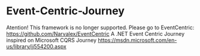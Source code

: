 # Event-Centric-Journey
Atention! This framework is no longer supported. Please go to EventCentric: https://github.com/Narvalex/EventCentric
A .NET Event Centric Journey inspired on Microsoft CQRS Journey
https://msdn.microsoft.com/en-us/library/jj554200.aspx
